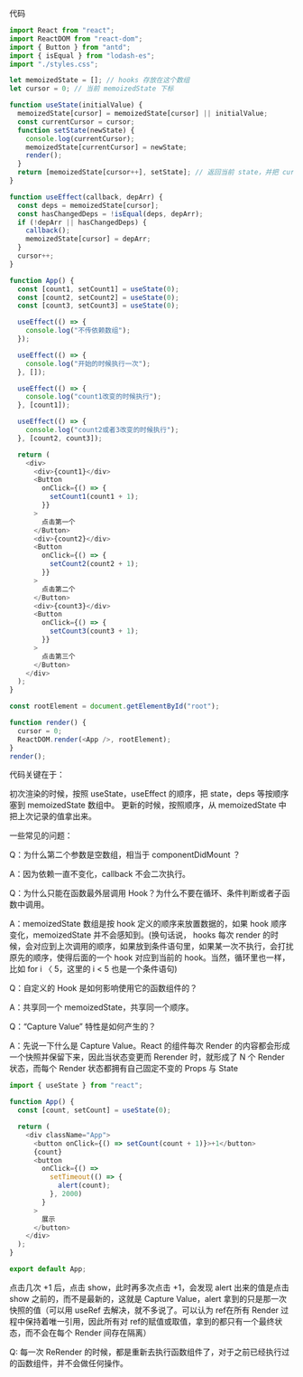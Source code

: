 代码

```js
import React from "react";
import ReactDOM from "react-dom";
import { Button } from "antd";
import { isEqual } from "lodash-es";
import "./styles.css";

let memoizedState = []; // hooks 存放在这个数组
let cursor = 0; // 当前 memoizedState 下标

function useState(initialValue) {
  memoizedState[cursor] = memoizedState[cursor] || initialValue;
  const currentCursor = cursor;
  function setState(newState) {
    console.log(currentCursor);
    memoizedState[currentCursor] = newState;
    render();
  }
  return [memoizedState[cursor++], setState]; // 返回当前 state，并把 cursor 加 1
}

function useEffect(callback, depArr) {
  const deps = memoizedState[cursor];
  const hasChangedDeps = !isEqual(deps, depArr);
  if (!depArr || hasChangedDeps) {
    callback();
    memoizedState[cursor] = depArr;
  }
  cursor++;
}

function App() {
  const [count1, setCount1] = useState(0);
  const [count2, setCount2] = useState(0);
  const [count3, setCount3] = useState(0);

  useEffect(() => {
    console.log("不传依赖数组");
  });

  useEffect(() => {
    console.log("开始的时候执行一次");
  }, []);

  useEffect(() => {
    console.log("count1改变的时候执行");
  }, [count1]);

  useEffect(() => {
    console.log("count2或者3改变的时候执行");
  }, [count2, count3]);

  return (
    <div>
      <div>{count1}</div>
      <Button
        onClick={() => {
          setCount1(count1 + 1);
        }}
      >
        点击第一个
      </Button>
      <div>{count2}</div>
      <Button
        onClick={() => {
          setCount2(count2 + 1);
        }}
      >
        点击第二个
      </Button>
      <div>{count3}</div>
      <Button
        onClick={() => {
          setCount3(count3 + 1);
        }}
      >
        点击第三个
      </Button>
    </div>
  );
}

const rootElement = document.getElementById("root");

function render() {
  cursor = 0;
  ReactDOM.render(<App />, rootElement);
}
render();
```

代码关键在于：

初次渲染的时候，按照 useState，useEffect 的顺序，把 state，deps 等按顺序塞到 memoizedState 数组中。
更新的时候，按照顺序，从 memoizedState 中把上次记录的值拿出来。

一些常见的问题：

Q：为什么第二个参数是空数组，相当于 componentDidMount ？

A：因为依赖一直不变化，callback 不会二次执行。

Q：为什么只能在函数最外层调用 Hook？为什么不要在循环、条件判断或者子函数中调用。

A：memoizedState 数组是按 hook 定义的顺序来放置数据的，如果 hook 顺序变化，memoizedState 并不会感知到。(换句话说， hooks 每次 render 的时候，会对应到上次调用的顺序，如果放到条件语句里，如果某一次不执行，会打扰原先的顺序，使得后面的一个 hook 对应到当前的 hook。当然，循环里也一样，比如 for i 〈 5，这里的 i < 5 也是一个条件语句)

Q：自定义的 Hook 是如何影响使用它的函数组件的？

A：共享同一个 memoizedState，共享同一个顺序。

Q：“Capture Value” 特性是如何产生的？

A：先说一下什么是 Capture Value。React 的组件每次 Render 的内容都会形成一个快照并保留下来，因此当状态变更而 Rerender 时，就形成了 N 个 Render 状态，而每个 Render 状态都拥有自己固定不变的 Props 与 State

```js
import { useState } from "react";

function App() {
  const [count, setCount] = useState(0);

  return (
    <div className="App">
      <button onClick={() => setCount(count + 1)}>+1</button>
      {count}
      <button
        onClick={() =>
          setTimeout(() => {
            alert(count);
          }, 2000)
        }
      >
        展示
      </button>
    </div>
  );
}

export default App;
```

点击几次 +1 后，点击 show，此时再多次点击 +1，会发现 alert 出来的值是点击 show 之前的，而不是最新的，这就是 Capture Value，alert 拿到的只是那一次快照的值（可以用 ​useRef 去解决，就不多说了。可以认为 ​​ref​​ 在所有 Render 过程中保持着唯一引用，因此所有对 ​​ref​​ 的赋值或取值，拿到的都只有一个最终状态，而不会在每个 Render 间存在隔离）

Q: 每一次 ReRender 的时候，都是重新去执行函数组件了，对于之前已经执行过的函数组件，并不会做任何操作。
